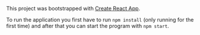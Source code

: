 This project was bootstrapped with [Create React App](https://github.com/facebookincubator/create-react-app).

To run the application you first have to run `npm install` (only running for the first time) and after that
you can start the program with `npm start`.